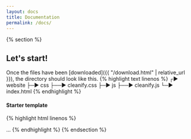 ```yaml
---
layout: docs
title: Documentation
permalink: /docs/
---
```

{% section %}
## Let's start!
Once the files have been [downloaded]({{ "/download.html" | relative_url }}), the directory should look like this.
{% highlight text linenos %}
┌► website
├─► css
├──► cleanify.css
├─► js
├──► cleanify.js
└─► index.html
{% endhighlight %}
#### Starter template
{% highlight html linenos %}
<!DOCTYPE html>
<html lang="en">
<head>
    <meta charset="UTF-8"/>
    <meta name="viewport" content="width=device-width, initial-scale=1.0"/>
    <link rel="stylesheet" href="./css/cleanify.css">
    <title>Cleanify Example</title>
</head>
<body>
    ...
    <script src="./js/cleanify.js"></script>
</body>
</html>
{% endhighlight %}
{% endsection %}